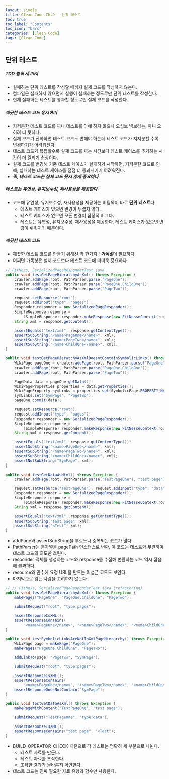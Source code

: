 ```yaml
---
layout: single
title: Clean Code Ch.9 - 단위 테스트
toc: true
toc_label: "Contents"
toc_icon: "bars"
categories: [Clean Code]
tags: [Clean Code]
---
```




## 단위 테스트

##### TDD 법칙 세 가지

- 실패하는 단위 테스트를 작성할 때까지 실제 코드를 작성하지 않는다.
- 컴파일은 실패하지 않으면서 실행이 실패하는 정도로만 단위 테스트를 작성한다.
- 현재 실패하는 테스트를 통과할 정도로만 실제 코드를 작성한다.



##### 깨끗한 테스트 코드 유지하기

- 지저분한 테스트 코드를 짜나 테스트를 아예 하지 않으나 오십보 백보라는, 아니 오히려 더 못하다.
- 실제 코드가 진화하면 테스트 코드도 변해야 하는데 테스트 코드가 지저분할 수록 변경하기가 어려워진다.
- 테스트 코드가 복잡할수록 실제 코드를 짜는 시간보다 테스트 케이스를 추가하는 시간이 더 걸리기 쉽상이다.
- 실제 코드를 변경해 기존 테스트 케이스가 실패하기 시작하면, 지저분한 코드로 인해, 실패하는 테스트 케이스를 점점 더 통과시키기 어려워진다.
- ***즉, 테스트 코드는 실제 코드 못지 않게 중요하다.***



##### 테스트는 유연성, 유지보수성, 재사용성을 제공한다

- 코드에 유연성, 유지보수성, 재사용성을 제공하는 버팀목이 바로 **단위 테스트**다. 
  - 테스트 케이스가 있으면 변경이 두렵지 않다.
  - 테스트 케이스가 없으면 모든 변경이 잠정적 버그다.
  - 테스트는 유연성, 유지보수성, 재사용성을 제공한다. 테스트 케이스가 있으면 변경이 쉬워지기 때문이다.



##### 깨끗한 테스트 코드

- 깨끗한 테스트 코드를 만들기 위해선 딱 한가지 ! ***가독성***이 필요하다.
- 어쩌면 가독성은 실제 코드보다 테스트 코드에 더더욱 중요하다.



```java
// FitNess, SerializedPageResponderTest.java
public void testGetPageHieratchyAsXml() throws Exception {
    crawler.addPage(root, PathParser.parse("PageOne"));
    crawler.addPage(root, PathParser.parse("PageOne.ChildOne"));
    crawler.addPage(root, PathParser.parse("PageTwo"));

    request.setResource("root");
    request.addInput("type", "pages");
    Responder responder = new SerializedPageResponder();
    SimpleResponse response =
        (SimpleResponse) responder.makeResponse(new FitNesseContext(root), request);
    String xml = response.getContent();

    assertEquals("text/xml", response.getContentType());
    assertSubString("<name>PageOne</name>", xml);
    assertSubString("<name>PageTwo</name>", xml);
    assertSubString("<name>ChildOne</name>", xml);
}

public void testGetPageHieratchyAsXmlDoesntContainSymbolicLinks() throws Exception {
    WikiPage pageOne = crawler.addPage(root, PathParser.parse("PageOne"));
    crawler.addPage(root, PathParser.parse("PageOne.ChildOne"));
    crawler.addPage(root, PathParser.parse("PageTwo"));

    PageData data = pageOne.getData();
    WikiPageProperties properties = data.getProperties();
    WikiPageProperty symLinks = properties.set(SymbolicPage.PROPERTY_NAME);
    symLinks.set("SymPage", "PageTwo");
    pageOne.commit(data);

    request.setResource("root");
    request.addInput("type", "pages");
    Responder responder = new SerializedPageResponder();
    SimpleResponse response =
        (SimpleResponse) responder.makeResponse(new FitNesseContext(root), request);
    String xml = response.getContent();

    assertEquals("text/xml", response.getContentType());
    assertSubString("<name>PageOne</name>", xml);
    assertSubString("<name>PageTwo</name>", xml);
    assertSubString("<name>ChildOne</name>", xml);
    assertNotSubString("SymPage", xml);
}

public void testGetDataAsHtml() throws Exception {
    crawler.addPage(root, PathParser.parse("TestPageOne"), "test page");

    request.setResource("TestPageOne"); request.addInput("type", "data");
    Responder responder = new SerializedPageResponder();
    SimpleResponse response =
        (SimpleResponse) responder.makeResponse(new FitNesseContext(root), request);
    String xml = response.getContent();

    assertEquals("text/xml", response.getContentType());
    assertSubString("test page", xml);
    assertSubString("<Test", xml);
}
```

- addPage와 assertSubString을 부르느나 중복되는 코드가 많다.
- PathParser는 문자열을 pagePath 인스턴스로 변환, 이 코드는 테스트와 무관하며 테스트 코드의 의도만 흐린다.
- responder 객체를 생성하는 코드와 response를 수집해 변환하는 코드 역시 잡음에 불과하다.
- resource와 인수에 요청 URL을 만드는 어설픈 코드도 보인다.
- 마지막으로 읽는 사람을 고려하지 않는다.



```java
// // FitNess, SerializedPageResponderTest.java (refactoring)
public void testGetPageHierarchyAsXml() throws Exception {
    makePages("PageOne", "PageOne.ChildOne", "PageTwo");

    submitRequest("root", "type:pages");

    assertResponseIsXML();
    assertResponseContains(
        "<name>PageOne</name>", "<name>PageTwo</name>", "<name>ChildOne</name>");
}

public void testSymbolicLinksAreNotInXmlPageHierarchy() throws Exception {
    WikiPage page = makePage("PageOne");
    makePages("PageOne.ChildOne", "PageTwo");

    addLinkTo(page, "PageTwo", "SymPage");

    submitRequest("root", "type:pages");

    assertResponseIsXML();
    assertResponseContains(
        "<name>PageOne</name>", "<name>PageTwo</name>", "<name>ChildOne</name>");
    assertResponseDoesNotContain("SymPage");
}

public void testGetDataAsXml() throws Exception {
    makePageWithContent("TestPageOne", "test page");

    submitRequest("TestPageOne", "type:data");

    assertResponseIsXML();
    assertResponseContains("test page", "<Test");
}
```

- BUILD-OPERATOR-CHECK 패턴으로 각 테스트는 명확히 세 부분으로 나뉜다.
  - 테스트 자료를 만든다.
  - 테스트 자료를 조작한다.
  - 조작한 결과가 올바른지 확인한다.
- 테스트 코드는 진짜 필요한 자료 유형과 함수만 사용한다.


















